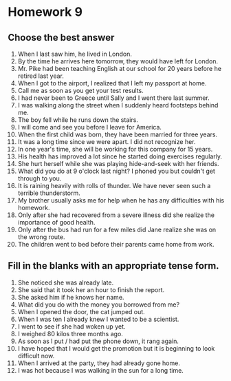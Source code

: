 # Homework 9

## Choose the best answer
1. When I last saw him, he lived in London.
2. By the time he arrives here tomorrow, they would have left for London.
3. Mr. Pike had been teaching English at our school for 20 years before he retired last year.
4. When I got to the airport, I realized that I left my passport at home.
5. Call me as soon as you get your test results.
6. I had never been to Greece until Sally and I went there last summer.
7. I was walking along the street when I suddenly heard footsteps behind me.
8. The boy fell while he runs down the stairs.
9. I will come and see you before I leave for America.
10. When the first child was born, they have been married for three years.
11. It was a long time since we were apart. I did not recognize her.
12. In one year's time, she will be working for this company for 15 years.
13. His health has improved a lot since he started doing exercises regularly.
14. She hurt herself while she was playing hide-and-seek with her friends.
15. What did you do at 9 o'clock last night? I phoned you but couldn't get through to you.
16. It is raining heavily with rolls of thunder. We have never seen such a terrible thunderstorm.
17. My brother usually asks me for help when he has any difficulties with his homework.
18. Only after she had recovered from a severe illness did she realize the importance of good health.
19. Only after the bus had run for a few miles did Jane realize she was on the wrong route.
20. The children went to bed before their parents came home from work.

## Fill in the blanks with an appropriate tense form.
1. She noticed she was already late.
2. She said that it took her an hour to finish the report.
3. She asked him if he knows her name.
4. What did you do with the money you borrowed from me?
5. When I opened the door, the cat jumped out.
6. When I was ten I already knew I wanted to be a scientist.
7. I went to see if she had woken up yet.
8. I weighed 80 kilos three months ago.
9. As soon as I put / had put the phone down, it rang again.
10. I have hoped that I would get the promotion but it is beginning to look difficult now.
11. When I arrived at the party, they had already gone home.
12. I was hot because I was walking in the sun for a long time.
